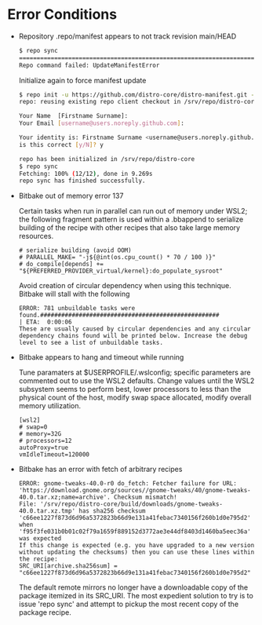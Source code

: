 # Error Conditions

*   Repository .repo/manifest appears to not track revision main/HEAD

    ~~~ bash
    $ repo sync
    ================================================================================
    Repo command failed: UpdateManifestError
    ~~~

    Initialize again to force manifest update

    ~~~ bash
    $ repo init -u https://github.com/distro-core/distro-manifest.git -b main -m distro-head-scarthgap.xml --no-clone-bundle
    repo: reusing existing repo client checkout in /srv/repo/distro-core

    Your Name  [Firstname Surname]:
    Your Email [username@users.noreply.github.com]:

    Your identity is: Firstname Surname <username@users.noreply.github.com>
    is this correct [y/N]? y

    repo has been initialized in /srv/repo/distro-core
    $ repo sync
    Fetching: 100% (12/12), done in 9.269s
    repo sync has finished successfully.
    ~~~

*   Bitbake out of memory error 137

    Certain tasks when run in parallel can run out of memory under WSL2; the following fragment pattern is used
    within a .bbappend to serialize building of the recipe with other recipes that also take large memory resources.

    ~~~ text
    # serialize building (avoid OOM)
    # PARALLEL_MAKE= "-j${@int(os.cpu_count() * 70 / 100 )}"
    # do_compile[depends] += "${PREFERRED_PROVIDER_virtual/kernel}:do_populate_sysroot"
    ~~~

    Avoid creation of circular dependency when using this technique. Bitbake will stall with the following

    ~~~ text
    ERROR: 781 unbuildable tasks were found.###################################################                                                                                        | ETA:  0:00:06
    These are usually caused by circular dependencies and any circular dependency chains found will be printed below. Increase the debug level to see a list of unbuildable tasks.
    ~~~

*   Bitbake appears to hang and timeout while running

    Tune paramaters at $USERPROFILE/.wslconfig; specific parameters are commented out to use the WSL2 defaults.
    Change values until the WSL2 subsystem seems to perform best, lower processors to less than the physical
    count of the host, modify swap space allocated, modify overall memory utilization.

    ~~~ text
    [wsl2]
    # swap=0
    # memory=32G
    # processors=12
    autoProxy=true
    vmIdleTimeout=120000
    ~~~

*   Bitbake has an error with fetch of arbitrary recipes

    ~~~ text
    ERROR: gnome-tweaks-40.0-r0 do_fetch: Fetcher failure for URL: 'https://download.gnome.org/sources//gnome-tweaks/40/gnome-tweaks-40.0.tar.xz;name=archive'. Checksum mismatch!
    File: '/srv/repo/distro-core/build/downloads/gnome-tweaks-40.0.tar.xz.tmp' has sha256 checksum 'c66ee1227f873d6d96a5372823b66d9e131a41febac7340156f260b1d0e795d2' when
    'f95f3fe031b0b01c02f79a1659f889152d3772ae3e44df8403d1460ba5eec36a' was expected
    If this change is expected (e.g. you have upgraded to a new version without updating the checksums) then you can use these lines within the recipe:
    SRC_URI[archive.sha256sum] = "c66ee1227f873d6d96a5372823b66d9e131a41febac7340156f260b1d0e795d2"
    ~~~

    The default remote mirrors no longer have a downloadable copy of the package itemized in its SRC_URI. The
    most expedient solution to try is to issue 'repo sync' and attempt to pickup the most recent copy of the
    package recipe.
